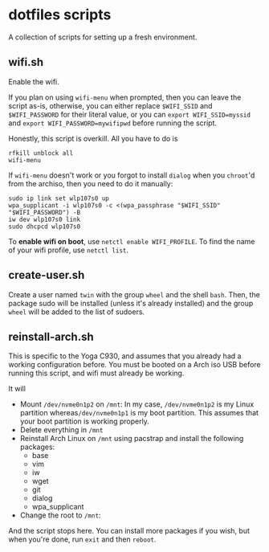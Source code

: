 # dotfiles scripts

A collection of scripts for setting up a fresh environment.

## wifi.sh

Enable the wifi. 

If you plan on using `wifi-menu` when prompted, then you can leave the script as-is, otherwise, you can either replace
`$WIFI_SSID` and `$WIFI_PASSWORD` for their literal value, or you can `export WIFI_SSID=myssid` and 
`export WIFI_PASSWORD=mywifipwd` before running the script.

Honestly, this script is overkill. All you have to do is

```
rfkill unblock all
wifi-menu
```

If `wifi-menu` doesn't work or you forgot to install `dialog` when you `chroot`'d from the archiso, 
then you need to do it manually:

```
sudo ip link set wlp107s0 up
wpa_supplicant -i wlp107s0 -c <(wpa_passphrase "$WIFI_SSID" "$WIFI_PASSWORD") -B
iw dev wlp107s0 link
sudo dhcpcd wlp107s0
```

To **enable wifi on boot**, use `netctl enable WIFI_PROFILE`. 
To find the name of your wifi profile, use `netctl list`.


## create-user.sh

Create a user named `twin` with the group `wheel` and the shell `bash`.
Then, the package sudo will be installed (unless it's already installed) and the group `wheel` 
will be added to the list of sudoers.


## reinstall-arch.sh

This is specific to the Yoga C930, and assumes that you already had a working configuration before.
You must be booted on a Arch iso USB before running this script, and wifi must already be working.

It will
- Mount `/dev/nvme0n1p2` on `/mnt`: In my case, `/dev/nvme0n1p2` is my Linux partition whereas`/dev/nvme0n1p1` 
is my boot partition. This assumes that your boot partition is working properly.
- Delete everything in `/mnt`
- Reinstall Arch Linux on `/mnt` using pacstrap and install the following packages:
    - base
    - vim
    - iw
    - wget
    - git
    - dialog
    - wpa_supplicant
- Change the root to `/mnt`:

And the script stops here. You can install more packages if you wish, but when you're done, run `exit` and then `reboot`.

